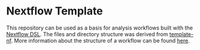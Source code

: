 # Nextflow Template

This repository can be used as a basis for analysis workflows built with the
[Nextflow DSL](https://www.nextflow.io/). The files and directory structure was
derived from
[template-nf](https://sydney-informatics-hub.github.io/template-nf-guide/).
More information about the structure of a workflow can be found
[here](https://training.nextflow.io/advanced/structure/).
